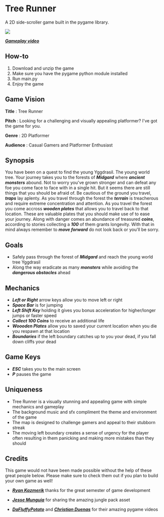 # Tree Runner
A 2D side-scroller game built in the pygame library.

![](https://media.giphy.com/media/DjWpsoyK12YA9ocBAY/giphy.gif)

[***Gameplay video***](https://youtu.be/8-aFXi78ioA)

## How-to
1. Download and unzip the game
2. Make sure you have the pygame python module installed
3. Run main.py
4. Enjoy the game

## Game Vision

**Title** : Tree Runner

**Pitch** : Looking for a challenging and visually appealing platformer? I've got the game for you.

**Genre** : 2D Platformer

**Audience** : Casual Gamers and Platformer Enthusiast 

## Synopsis
You have been on a quest to find the young Yggdrasil. The young world tree. Your journey takes you to the forests of ***Midgard*** where ***ancient monsters*** abound. Not to worry you've grown stronger and can defeat any foe you come face to face with in a single hit. But it seems there are still things that you should be afraid of. Be cautious of the ground you travel, ***traps*** lay aplenty. As you travel through the forest the ***terrain*** is treacherous and require extreme concentration and attention. As you travel the forest you come accross ***wooden plates*** that allows you to travel back to that location. These are valuable plates that you should make use of to ease your journey. Along with danger comes an abundance of treasured ***coins***, according to stories collecting a ***100*** of them grants longevity. With that in mind always remember to ***move forward*** do not look back or you'll be sorry.

## Goals
- Safely pass through the forest of ***Midgard*** and reach the young world tree Yggdrasil
- Along the way eradicate as many ***monsters*** while avoiding the ***dangerous obstacles*** ahead

## Mechanics
- ***Left or Right*** arrow keys allow you to move left or right
- ***Space Bar*** is for jumping
- ***Left Shift Key*** holding it gives you bonus acceleration for higher/longer jumps or faster speed
- ***Collect 100 Coins*** to receive an additional life
- ***Woooden Plates*** allow you to saved your current location when you die you respawn at that location
- ***Boundaries*** if the left boundary catches up to you your dead, if you fall down cliffs your dead
## Game Keys
- ***ESC*** takes you to the main screen
- ***P*** pauses the game

## Uniqueness
- Tree Runner is a visually stunning and appealing game with simple mechanics and gameplay
- The background music and sfx compliment the theme and environment of the game
- The map is designed to challenge gamers and appeal to their stubborn streak
- The moving left boundary creates a sense of urgency for the player often resulting in them panicking and making more mistakes than they should


## Credits

This game would not have been made possible without the help of these great people below. Please make sure to check them out if you plan to build your own game as well!

- [***Ryan Kazmerik***](https://www.linkedin.com/in/ryan-kazmerik-22049326/) thanks for the great semester of game development

- [***Jesse Munguia***](https://jesse-m.itch.io/jungle-pack) for sharing the amazing jungle pack asset  

- [***DaFluffyPotato***](https://www.youtube.com/channel/UCYNrBrBOgTfHswcz2DdZQFA) and [***Christian Duenas***](https://www.youtube.com/channel/UCB2mKxxXPK3X8SJkAc-db3A) for their amazing pygame videos